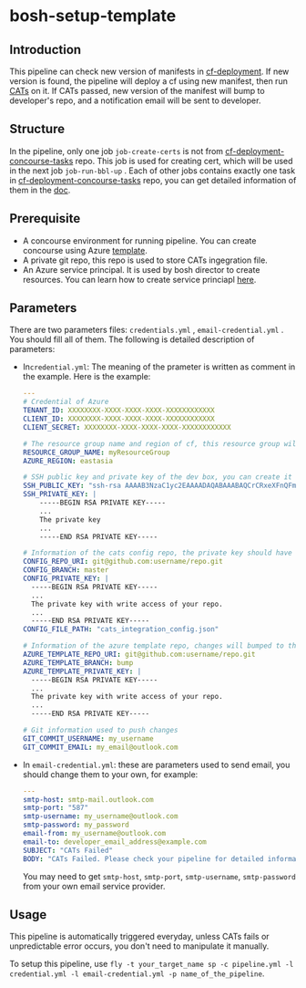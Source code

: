 # bosh-setup-template

## Introduction

This pipeline can check new version of manifests in [cf-deployment](https://github.com/cloudfoundry/cf-deployment.git). If new version is found, the pipeline will deploy a cf using new manifest, then run [CATs](https://github.com/cloudfoundry/cf-acceptance-tests/) on it. If CATs passed, new version of the manifest will bump to developer's repo, and a notification email will be sent to developer.

## Structure

In the pipeline, only one job `job-create-certs` is not from [cf-deployment-concourse-tasks](https://github.com/cloudfoundry/cf-deployment-concourse-tasks) repo. This job is used for creating cert, which will be used in the next job `job-run-bbl-up` . Each of other jobs contains exactly one task in  [cf-deployment-concourse-tasks](https://github.com/cloudfoundry/cf-deployment-concourse-tasks) repo, you can get detailed information of them in the [doc](https://github.com/cloudfoundry/cf-deployment-concourse-tasks#tasks).

## Prerequisite

- A concourse environment for running pipeline. You can create concourse using Azure [template](https://github.com/Azure/azure-quickstart-templates/tree/master/concourse-ci).
- A private git repo, this repo is used to store CATs ingegration file.
- An Azure service principal. It is used by bosh director to create resources. You can learn how to create service princiapl [here](https://docs.microsoft.com/en-us/cli/azure/create-an-azure-service-principal-azure-cli?toc=%2Fazure%2Fazure-resource-manager%2Ftoc.json&view=azure-cli-latest).

## Parameters

There are two parameters files: `credentials.yml` , `email-credential.yml` . You should fill all of them. The following is detailed description of parameters:

- In`credential.yml`: The meaning of the prameter is written as comment in the example. Here is the example:

  ```yaml
  ---
  # Credential of Azure
  TENANT_ID: XXXXXXXX-XXXX-XXXX-XXXX-XXXXXXXXXXXX
  CLIENT_ID: XXXXXXXX-XXXX-XXXX-XXXX-XXXXXXXXXXXX
  CLIENT_SECRET: XXXXXXXX-XXXX-XXXX-XXXX-XXXXXXXXXXXX

  # The resource group name and region of cf, this resource group will be safely delete if pipeline success.
  RESOURCE_GROUP_NAME: myResourceGroup
  AZURE_REGION: eastasia

  # SSH public key and private key of the dev box, you can create it using `ssh-keygen -t rsa -b 2048`. 
  SSH_PUBLIC_KEY: "ssh-rsa AAAAB3NzaC1yc2EAAAADAQABAAABAQCrCRxeXFnQFmBOjRjMactuiY5JUdrYpwJx6WhZw433hicqTbTm9SiqbyOioNM9vqvn0cuTzzIW0+715x2FgKbnFeTZnkY9dcjNuI0NkhF+Ps9X5SZrBPt1muYWs5CqW+jHQeutiCN1rJO6Hn3MyW3HjGJ/lz+x1zZQFFgsIR8S5DywNPCmzKwO3/zxE78ouqSq/QHAUZpVsxunXhtjsz/UQK/XX2J1aP6SI+fxu3rAxHh6yFuEqe0FHqIygmVZkUUc3JkclQU94lzCrrhE5+i8VZzlrOzfkJsdkaqlXOXbfVYmhnUWt49SA79hkwbszA7ucFnQoJLAKYWqzOia3Al3"
  SSH_PRIVATE_KEY: |
      -----BEGIN RSA PRIVATE KEY-----
      ...
      The private key
      ...
      -----END RSA PRIVATE KEY-----

  # Information of the cats config repo, the private key should have write access to the repo.
  CONFIG_REPO_URI: git@github.com:username/repo.git
  CONFIG_BRANCH: master
  CONFIG_PRIVATE_KEY: |
    -----BEGIN RSA PRIVATE KEY-----
    ...
    The private key with write access of your repo.
    ...
    -----END RSA PRIVATE KEY-----
  CONFIG_FILE_PATH: "cats_integration_config.json"

  # Information of the azure template repo, changes will bumped to the repo, the private key should have write access to the repo
  AZURE_TEMPLATE_REPO_URI: git@github.com:username/repo.git
  AZURE_TEMPLATE_BRANCH: bump
  AZURE_TEMPLATE_PRIVATE_KEY: |
    -----BEGIN RSA PRIVATE KEY-----
    ...
    The private key with write access of your repo.
    ...
    -----END RSA PRIVATE KEY-----

  # Git information used to push changes
  GIT_COMMIT_USERNAME: my_username
  GIT_COMMIT_EMAIL: my_email@outlook.com
  ```


- In `email-credential.yml`: these are parameters used to send email, you should change them to your own, for example:

  ```yaml
  ---
  smtp-host: smtp-mail.outlook.com
  smtp-port: "587"
  smtp-username: my_username@outlook.com
  smtp-password: my_password
  email-from: my_username@outlook.com
  email-to: developer_email_address@example.com
  SUBJECT: "CATs Failed"
  BODY: "CATs Failed. Please check your pipeline for detailed information" 
  ```

  You may need to get `smtp-host`, `smtp-port`, `smtp-username`, `smtp-password` from your own  email service provider.


## Usage

This pipeline is automatically triggered everyday, unless CATs fails or unpredictable error occurs, you don't need to manipulate it manually. 

To setup this pipeline, use  `fly -t your_target_name sp -c pipeline.yml -l credential.yml -l email-credential.yml -p name_of_the_pipeline`.
